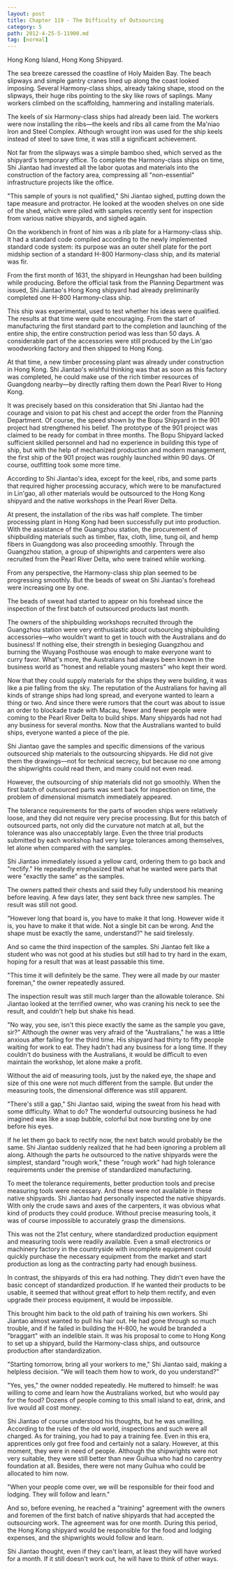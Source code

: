 ```yaml
---
layout: post
title: Chapter 119 - The Difficulty of Outsourcing
category: 5
path: 2012-4-25-5-11900.md
tag: [normal]
---
```


Hong Kong Island, Hong Kong Shipyard.

The sea breeze caressed the coastline of Holy Maiden Bay. The beach slipways and simple gantry cranes lined up along the coast looked imposing. Several Harmony-class ships, already taking shape, stood on the slipways, their huge ribs pointing to the sky like rows of saplings. Many workers climbed on the scaffolding, hammering and installing materials.

The keels of six Harmony-class ships had already been laid. The workers were now installing the ribs—the keels and ribs all came from the Ma'niao Iron and Steel Complex. Although wrought iron was used for the ship keels instead of steel to save time, it was still a significant achievement.

Not far from the slipways was a simple bamboo shed, which served as the shipyard's temporary office. To complete the Harmony-class ships on time, Shi Jiantao had invested all the labor quotas and materials into the construction of the factory area, compressing all "non-essential" infrastructure projects like the office.

"This sample of yours is not qualified," Shi Jiantao sighed, putting down the tape measure and protractor. He looked at the wooden shelves on one side of the shed, which were piled with samples recently sent for inspection from various native shipyards, and sighed again.

On the workbench in front of him was a rib plate for a Harmony-class ship. It had a standard code compiled according to the newly implemented standard code system: its purpose was an outer shell plate for the port midship section of a standard H-800 Harmony-class ship, and its material was fir.

From the first month of 1631, the shipyard in Heungshan had been building while producing. Before the official task from the Planning Department was issued, Shi Jiantao's Hong Kong shipyard had already preliminarily completed one H-800 Harmony-class ship.

This ship was experimental, used to test whether his ideas were qualified. The results at that time were quite encouraging. From the start of manufacturing the first standard part to the completion and launching of the entire ship, the entire construction period was less than 50 days. A considerable part of the accessories were still produced by the Lin'gao woodworking factory and then shipped to Hong Kong.

At that time, a new timber processing plant was already under construction in Hong Kong. Shi Jiantao's wishful thinking was that as soon as this factory was completed, he could make use of the rich timber resources of Guangdong nearby—by directly rafting them down the Pearl River to Hong Kong.

It was precisely based on this consideration that Shi Jiantao had the courage and vision to pat his chest and accept the order from the Planning Department. Of course, the speed shown by the Bopu Shipyard in the 901 project had strengthened his belief. The prototype of the 901 project was claimed to be ready for combat in three months. The Bopu Shipyard lacked sufficient skilled personnel and had no experience in building this type of ship, but with the help of mechanized production and modern management, the first ship of the 901 project was roughly launched within 90 days. Of course, outfitting took some more time.

According to Shi Jiantao's idea, except for the keel, ribs, and some parts that required higher processing accuracy, which were to be manufactured in Lin'gao, all other materials would be outsourced to the Hong Kong shipyard and the native workshops in the Pearl River Delta.

At present, the installation of the ribs was half complete. The timber processing plant in Hong Kong had been successfully put into production. With the assistance of the Guangzhou station, the procurement of shipbuilding materials such as timber, flax, cloth, lime, tung oil, and hemp fibers in Guangdong was also proceeding smoothly. Through the Guangzhou station, a group of shipwrights and carpenters were also recruited from the Pearl River Delta, who were trained while working.

From any perspective, the Harmony-class ship plan seemed to be progressing smoothly. But the beads of sweat on Shi Jiantao's forehead were increasing one by one.

The beads of sweat had started to appear on his forehead since the inspection of the first batch of outsourced products last month.

The owners of the shipbuilding workshops recruited through the Guangzhou station were very enthusiastic about outsourcing shipbuilding accessories—who wouldn't want to get in touch with the Australians and do business! If nothing else, their strength in besieging Guangzhou and burning the Wuyang Posthouse was enough to make everyone want to curry favor. What's more, the Australians had always been known in the business world as "honest and reliable young masters" who kept their word.

Now that they could supply materials for the ships they were building, it was like a pie falling from the sky. The reputation of the Australians for having all kinds of strange ships had long spread, and everyone wanted to learn a thing or two. And since there were rumors that the court was about to issue an order to blockade trade with Macau, fewer and fewer people were coming to the Pearl River Delta to build ships. Many shipyards had not had any business for several months. Now that the Australians wanted to build ships, everyone wanted a piece of the pie.

Shi Jiantao gave the samples and specific dimensions of the various outsourced ship materials to the outsourcing shipyards. He did not give them the drawings—not for technical secrecy, but because no one among the shipwrights could read them, and many could not even read.

However, the outsourcing of ship materials did not go smoothly. When the first batch of outsourced parts was sent back for inspection on time, the problem of dimensional mismatch immediately appeared.

The tolerance requirements for the parts of wooden ships were relatively loose, and they did not require very precise processing. But for this batch of outsourced parts, not only did the curvature not match at all, but the tolerance was also unacceptably large. Even the three trial products submitted by each workshop had very large tolerances among themselves, let alone when compared with the samples.

Shi Jiantao immediately issued a yellow card, ordering them to go back and "rectify." He repeatedly emphasized that what he wanted were parts that were "exactly the same" as the samples.

The owners patted their chests and said they fully understood his meaning before leaving. A few days later, they sent back three new samples. The result was still not good.

"However long that board is, you have to make it that long. However wide it is, you have to make it that wide. Not a single bit can be wrong. And the shape must be exactly the same, understand?" he said tirelessly.

And so came the third inspection of the samples. Shi Jiantao felt like a student who was not good at his studies but still had to try hard in the exam, hoping for a result that was at least passable this time.

"This time it will definitely be the same. They were all made by our master foreman," the owner repeatedly assured.

The inspection result was still much larger than the allowable tolerance. Shi Jiantao looked at the terrified owner, who was craning his neck to see the result, and couldn't help but shake his head.

"No way, you see, isn't this piece exactly the same as the sample you gave, sir?" Although the owner was very afraid of the "Australians," he was a little anxious after failing for the third time. His shipyard had thirty to fifty people waiting for work to eat. They hadn't had any business for a long time. If they couldn't do business with the Australians, it would be difficult to even maintain the workshop, let alone make a profit.

Without the aid of measuring tools, just by the naked eye, the shape and size of this one were not much different from the sample. But under the measuring tools, the dimensional difference was still apparent.

"There's still a gap," Shi Jiantao said, wiping the sweat from his head with some difficulty. What to do? The wonderful outsourcing business he had imagined was like a soap bubble, colorful but now bursting one by one before his eyes.

If he let them go back to rectify now, the next batch would probably be the same. Shi Jiantao suddenly realized that he had been ignoring a problem all along. Although the parts he outsourced to the native shipyards were the simplest, standard "rough work," these "rough work" had high tolerance requirements under the premise of standardized manufacturing.

To meet the tolerance requirements, better production tools and precise measuring tools were necessary. And these were not available in these native shipyards. Shi Jiantao had personally inspected the native shipyards. With only the crude saws and axes of the carpenters, it was obvious what kind of products they could produce. Without precise measuring tools, it was of course impossible to accurately grasp the dimensions.

This was not the 21st century, where standardized production equipment and measuring tools were readily available. Even a small electronics or machinery factory in the countryside with incomplete equipment could quickly purchase the necessary equipment from the market and start production as long as the contracting party had enough business.

In contrast, the shipyards of this era had nothing. They didn't even have the basic concept of standardized production. If he wanted their products to be usable, it seemed that without great effort to help them rectify, and even upgrade their process equipment, it would be impossible.

This brought him back to the old path of training his own workers. Shi Jiantao almost wanted to pull his hair out. He had gone through so much trouble, and if he failed in building the H-800, he would be branded a "braggart" with an indelible stain. It was his proposal to come to Hong Kong to set up a shipyard, build the Harmony-class ships, and outsource production after standardization.

"Starting tomorrow, bring all your workers to me," Shi Jiantao said, making a helpless decision. "We will teach them how to work, do you understand?"

"Yes, yes," the owner nodded repeatedly. He muttered to himself: he was willing to come and learn how the Australians worked, but who would pay for the food? Dozens of people coming to this small island to eat, drink, and live would all cost money.

Shi Jiantao of course understood his thoughts, but he was unwilling. According to the rules of the old world, inspections and such were all charged. As for training, you had to pay a training fee. Even in this era, apprentices only got free food and certainly not a salary. However, at this moment, they were in need of people. Although the shipwrights were not very suitable, they were still better than new Guihua who had no carpentry foundation at all. Besides, there were not many Guihua who could be allocated to him now.

"When your people come over, we will be responsible for their food and lodging. They will follow and learn."

And so, before evening, he reached a "training" agreement with the owners and foremen of the first batch of native shipyards that had accepted the outsourcing work. The agreement was for one month. During this period, the Hong Kong shipyard would be responsible for the food and lodging expenses, and the shipwrights would follow and learn.

Shi Jiantao thought, even if they can't learn, at least they will have worked for a month. If it still doesn't work out, he will have to think of other ways.